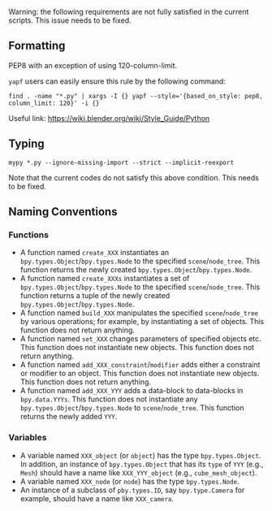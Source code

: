 Warning: the following requirements are not fully satisfied in the current scripts. This issue needs to be fixed.

## Formatting

PEP8 with an exception of using 120-column-limit.

`yapf` users can easily ensure this rule by the following command:
```
find . -name "*.py" | xargs -I {} yapf --style='{based_on_style: pep8, column_limit: 120}' -i {}
```

Useful link: <https://wiki.blender.org/wiki/Style_Guide/Python>

## Typing

```
mypy *.py --ignore-missing-import --strict --implicit-reexport
```

Note that the current codes do not satisfy this above condition. This needs to be fixed.

## Naming Conventions

### Functions

- A function named `create_XXX` instantiates an `bpy.types.Object`/`bpy.types.Node` to the specified `scene`/`node_tree`. This function returns the newly created `bpy.types.Object`/`bpy.types.Node`.
- A function named `create_XXXs` instantiates a set of `bpy.types.Object`/`bpy.types.Node` to the specified `scene`/`node_tree`. This function returns a tuple of the newly created `bpy.types.Object`/`bpy.types.Node`.
- A function named `build_XXX` manipulates the specified `scene`/`node_tree` by various operations; for example, by instantiating a set of objects. This function does not return anything.
- A function named `set_XXX` changes parameters of specified objects etc. This function does not instantiate new objects. This function does not return anything.
- A function named `add_XXX_constraint`/`modifier` adds either a constraint or modifier to an object. This function does not instantiate new objects. This function does not return anything.
- A function named `add_XXX_YYY` adds a data-block to data-blocks in `bpy.data.YYYs`. This function does not instantiate any `bpy.types.Object`/`bpy.types.Node` to `scene`/`node_tree`. This function returns the newly added `YYY`.

### Variables

- A variable named `XXX_object` (or `object`) has the type `bpy.types.Object`. In addition, an instance of `bpy.types.Object` that has its `type` of `YYY` (e.g., `Mesh`) should have a name like `XXX_YYY_object` (e.g., `cube_mesh_object`).
- A variable named `XXX_node` (or `node`) has the type `bpy.types.Node`.
- An instance of a subclass of `pby.types.ID`, say `bpy.type.Camera` for example, should have a name like `XXX_camera`.
